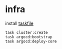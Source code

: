 # infra

install [taskfile](https://taskfile.dev/#/installation)

```
task cluster:create
task argocd:bootstrap
task argocd:deploy-core
```


